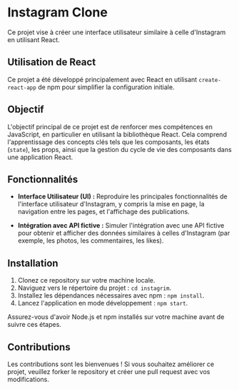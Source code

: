 # Instagram Clone

Ce projet vise à créer une interface utilisateur similaire à celle d'Instagram en utilisant React.

## Utilisation de React

Ce projet a été développé principalement avec React en utilisant `create-react-app` de npm pour simplifier la configuration initiale.

## Objectif

L'objectif principal de ce projet est de renforcer mes compétences en JavaScript, en particulier en utilisant la bibliothèque React. Cela comprend l'apprentissage des concepts clés tels que les composants, les états (`state`), les props, ainsi que la gestion du cycle de vie des composants dans une application React.

## Fonctionnalités

- **Interface Utilisateur (UI) :** Reproduire les principales fonctionnalités de l'interface utilisateur d'Instagram, y compris la mise en page, la navigation entre les pages, et l'affichage des publications.
  
- **Intégration avec API fictive :** Simuler l'intégration avec une API fictive pour obtenir et afficher des données similaires à celles d'Instagram (par exemple, les photos, les commentaires, les likes).

## Installation

1. Clonez ce repository sur votre machine locale.
2. Naviguez vers le répertoire du projet : `cd instagrim`.
3. Installez les dépendances nécessaires avec npm : `npm install`.
4. Lancez l'application en mode développement : `npm start`.

Assurez-vous d'avoir Node.js et npm installés sur votre machine avant de suivre ces étapes.

## Contributions

Les contributions sont les bienvenues ! Si vous souhaitez améliorer ce projet, veuillez forker le repository et créer une pull request avec vos modifications.
